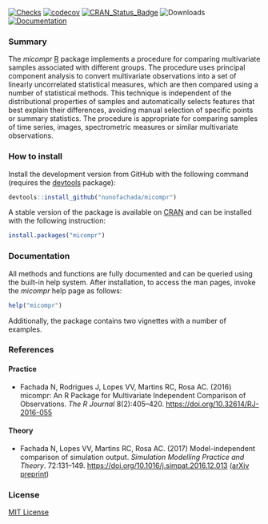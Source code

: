 [![Checks](https://github.com/nunofachada/micompr/actions/workflows/check.yml/badge.svg)](https://github.com/nunofachada/micompr/actions/workflows/check.yml)
[![codecov](https://codecov.io/gh/nunofachada/micompr/branch/master/graph/badge.svg)](https://app.codecov.io/gh/nunofachada/micompr)
[![CRAN\_Status\_Badge](http://www.r-pkg.org/badges/version/micompr)](https://CRAN.R-project.org/package=micompr)
![Downloads](https://cranlogs.r-pkg.org/badges/grand-total/micompr)
[![Documentation](https://img.shields.io/badge/docs-1.1.3-brightgreen.svg)](https://www.rdocumentation.org/packages/micompr)

### Summary

The _micompr_ [R] package implements a procedure for comparing multivariate
samples associated with different groups. The procedure uses principal component
analysis to convert multivariate observations into a set of linearly
uncorrelated statistical measures, which are then compared using a number of
statistical methods. This technique is independent of the distributional
properties of samples and automatically selects features that best explain their
differences, avoiding manual selection of specific points or summary statistics.
The procedure is appropriate for comparing samples of time series, images,
spectrometric measures or similar multivariate observations.

### How to install

Install the development version from GitHub with the following command (requires
the [devtools] package):

```R
devtools::install_github("nunofachada/micompr")
```
A stable version of the package is available on [CRAN] and can be installed with
the following instruction:

```R
install.packages("micompr")
```

### Documentation

All methods and functions are fully documented and can be queried using the
built-in help system. After installation, to access the man pages, invoke the
_micompr_ help page as follows:

```R
help("micompr")
```

Additionally, the package contains two vignettes with a number of examples.

### References

#### Practice

* Fachada N, Rodrigues J, Lopes VV, Martins RC, Rosa AC. (2016) micompr: An R
Package for Multivariate Independent Comparison of Observations. *The R Journal*
8(2):405–420. https://doi.org/10.32614/RJ-2016-055

#### Theory

* Fachada N, Lopes VV, Martins RC, Rosa AC. (2017)
Model-independent comparison of simulation output. *Simulation Modelling
Practice and Theory*. 72:131–149. https://doi.org/10.1016/j.simpat.2016.12.013
([arXiv preprint](https://arxiv.org/abs/1509.09174))

### License

[MIT License](LICENSE)

[R]: https://www.r-project.org/
[devtools]: https://cran.r-project.org/package=devtools
[CRAN]: https://cran.r-project.org/
